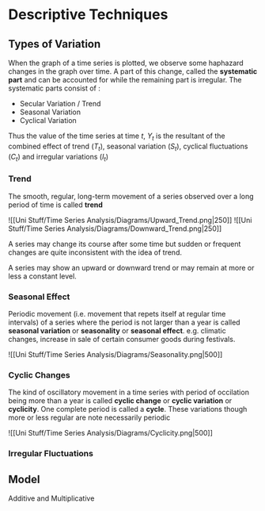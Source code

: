 # Descriptive Techniques 

## Types of Variation

When the graph of a time series is plotted, we observe some haphazard changes in the graph over time. A part of this change, called the **systematic part** and can be accounted for while the remaining part is irregular. The systematic parts consist of : 

- Secular Variation / Trend 
- Seasonal Variation 
- Cyclical Variation 

Thus the value of the time series at time $t$, $Y_t$ is the resultant of the combined effect of trend $(T_t)$, seasonal variation $(S_t)$, cyclical fluctuations $(C_t)$ and irregular variations $(I_t)$


### Trend 
The smooth, regular, long-term movement of a series observed over a long period of time is called **trend**


![[Uni Stuff/Time Series Analysis/Diagrams/Upward_Trend.png|250]] ![[Uni Stuff/Time Series Analysis/Diagrams/Downward_Trend.png|250]]

A series may change its course after some time but sudden or frequent changes are quite inconsistent with the idea of trend. 

A series may show an upward or downward trend or may remain at more or less a constant level. 

### Seasonal Effect
Periodic movement (i.e. movement that repets itself at regular time intervals) of a series where the period is not larger than a year is called **seasonal variation** or **seasonality** or **seasonal effect**. e.g. climatic changes, increase in sale of certain consumer goods during festivals. 

![[Uni Stuff/Time Series Analysis/Diagrams/Seasonality.png|500]] 

### Cyclic Changes 
The kind of oscillatory movement in a time series with period of occilation being more than a year is called **cyclic change** or **cyclic variation** or **cyclicity**. One complete period is called a **cycle**. These variations though more or less regular are note necessarily periodic

![[Uni Stuff/Time Series Analysis/Diagrams/Cyclicity.png|500]] 

### Irregular Fluctuations 

## Model
Additive and Multiplicative 



